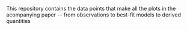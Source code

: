 This repository contains the data points that make all the plots in the acompanying paper -- from observations to best-fit models to derived quantities